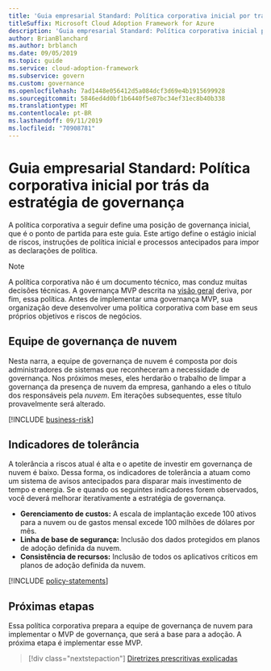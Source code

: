 ```yaml
---
title: 'Guia empresarial Standard: Política corporativa inicial por trás da estratégia de governança'
titleSuffix: Microsoft Cloud Adoption Framework for Azure
description: 'Guia empresarial Standard: Política corporativa inicial por trás da estratégia de governança'
author: BrianBlanchard
ms.author: brblanch
ms.date: 09/05/2019
ms.topic: guide
ms.service: cloud-adoption-framework
ms.subservice: govern
ms.custom: governance
ms.openlocfilehash: 7ad1448e056412d5a084dcf3d69e4b1915699928
ms.sourcegitcommit: 5846ed4d0bf1b6440f5e87bc34ef31ec8b40b338
ms.translationtype: MT
ms.contentlocale: pt-BR
ms.lasthandoff: 09/11/2019
ms.locfileid: "70908781"
---
```

# <a name="standard-enterprise-guide-initial-corporate-policy-behind-the-governance-strategy"></a>Guia empresarial Standard: Política corporativa inicial por trás da estratégia de governança

A política corporativa a seguir define uma posição de governança inicial, que é o ponto de partida para este guia. Este artigo define o estágio inicial de riscos, instruções de política inicial e processos antecipados para impor as declarações de política.

> [!NOTE]
>A política corporativa não é um documento técnico, mas conduz muitas decisões técnicas. A governança MVP descrita na [visão geral](./index.md) deriva, por fim, essa política. Antes de implementar uma governança MVP, sua organização deve desenvolver uma política corporativa com base em seus próprios objetivos e riscos de negócios.

## <a name="cloud-governance-team"></a>Equipe de governança de nuvem

Nesta narra, a equipe de governança de nuvem é composta por dois administradores de sistemas que reconheceram a necessidade de governança. Nos próximos meses, eles herdarão o trabalho de limpar a governança da presença de nuvem da empresa, ganhando a eles o título dos responsáveis pela _nuvem_. Em iterações subsequentes, esse título provavelmente será alterado.

[!INCLUDE [business-risk](../../../../includes/business-risks.md)]

## <a name="tolerance-indicators"></a>Indicadores de tolerância

A tolerância a riscos atual é alta e o apetite de investir em governança de nuvem é baixo. Dessa forma, os indicadores de tolerância a atuam como um sistema de avisos antecipados para disparar mais investimento de tempo e energia. Se e quando os seguintes indicadores forem observados, você deverá melhorar iterativamente a estratégia de governança.

- **Gerenciamento de custos:** A escala de implantação excede 100 ativos para a nuvem ou de gastos mensal excede 100 milhões de dólares por mês.
- **Linha de base de segurança:** Inclusão dos dados protegidos em planos de adoção definida da nuvem.
- **Consistência de recursos:** Inclusão de todos os aplicativos críticos em planos de adoção definida da nuvem.

[!INCLUDE [policy-statements](../../../../includes/policy-statements.md)]

## <a name="next-steps"></a>Próximas etapas

Essa política corporativa prepara a equipe de governança de nuvem para implementar o MVP de governança, que será a base para a adoção. A próxima etapa é implementar esse MVP.

> [!div class="nextstepaction"]
> [Diretrizes prescritivas explicadas](./best-practice-explained.md)
